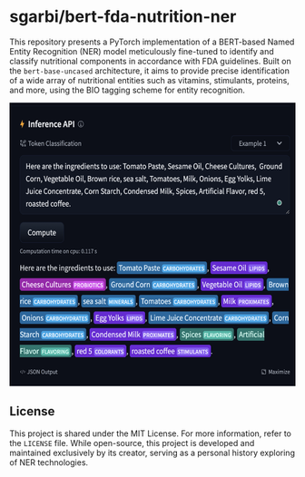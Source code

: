 # sgarbi/bert-fda-nutrition-ner

This repository presents a PyTorch implementation of a BERT-based Named Entity Recognition (NER) model meticulously fine-tuned to identify and classify nutritional components in accordance with FDA guidelines. Built on the `bert-base-uncased` architecture, it aims to provide precise identification of a wide array of nutritional entities such as vitamins, stimulants, proteins, and more, using the BIO tagging scheme for entity recognition.

<img src="docs/images/sample_01.png" alt="Alt text" title="Optional title" width="600" height="500">



## License

This project is shared under the MIT License. For more information, refer to the `LICENSE` file. While open-source, this project is developed and maintained exclusively by its creator, serving as a personal history exploring of NER technologies.


